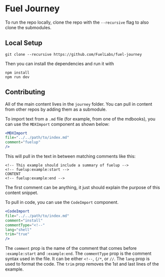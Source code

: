 # Fuel Journey

To run the repo locally, clone the repo with the `--recursive` flag to also clone the submodules.

## Local Setup

```
git clone --recursive https://github.com/FuelLabs/fuel-journey
```

Then you can install the dependencies and run it with

```
npm install
npm run dev
```

## Contributing

All of the main content lives in the `journey` folder. You can pull in content from other repos by adding them as a submodule.

To import text from a `.md` file (for example, from one of the mdbooks), you can use the `MDXImport` component as shown below:

```jsx
<MDXImport
file="../../path/to/index.md"
comment="fuelup"
/>
```

This will pull in the text in between matching comments like this:

```
<!-- This example should include a summary of fuelup -->
<!-- fuelup:example:start -->
CONTENT
<!-- fuelup:example:end -->
```

The first comment can be anything, it just should explain the purpose of this content snippet.

To pull in code, you can use the `CodeImport` component.

```jsx
<CodeImport
file="../../path/to/index.md"
comment="install"
commentType="<!--"
lang="shell"
trim="true"
/>
```

The `comment` prop is the name of the comment that comes before `:example:start` and `:example:end`.
The `commentType` prop is the comment syntax used in the file. It can be either `<!--`, `{/*`, or `//`.
The `lang` prop is used to format the code.
The `trim` prop removes the 1st and last lines of the example. 
